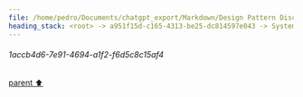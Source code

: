 ```yaml
---
file: /home/pedro/Documents/chatgpt_export/Markdown/Design Pattern Discussion.md
heading_stack: <root> -> a951f15d-c165-4313-be25-dc814597e043 -> System -> 03985b6c-29ae-41b6-92e5-e42d445643dd -> System -> aaa24614-b737-4538-9e3c-c9866b7ef27a -> User -> b7a138d2-d995-484d-a7ba-5203e4b28814 -> Assistant -> Creational Patterns -> Structural Patterns -> Behavioral Patterns -> Concurrency Patterns -> aaa2f43a-3d05-441d-80ca-0a9a313b65a8 -> User -> d289c4b5-36bb-4465-aa3f-5cd47e95991f -> Assistant -> Creational Patterns -> Structural Patterns -> Behavioral Patterns -> Concurrency Patterns -> aaa29dee-8fd3-4d44-a20c-c36f02d3a175 -> User -> 09014738-0c00-4dab-a4ae-d1872f0080b1 -> Assistant -> 5d3d8756-6bd1-4dcf-b2de-8b2ef066fb64 -> Tool -> efc8deff-98ac-41b7-ba8e-60b6548bd963 -> Assistant -> a49a5adc-934b-4dc5-b48d-15b504ff4288 -> Tool -> 9c24f48a-b39a-4a26-85fd-9f98c307ec9c -> Assistant -> b3e93598-998a-46b2-838b-c4ab2193d7c9 -> Tool -> 6ef768c1-e73a-433c-a87a-7e336396cb9d -> Assistant -> a8653526-0394-48ab-bfac-fe451bd392e5 -> Tool -> a5d4bfaf-6013-4dea-aca1-dda599f5b419 -> Assistant -> aaa2a109-704d-4350-94ce-637961734b17 -> User -> b84da606-881d-43ce-a0d1-7590163ed1ec -> Assistant -> 924c8ac1-8952-4233-a84d-bf96e6400722 -> Tool -> b55165b8-eb55-4a7f-9038-1695eaf336e4 -> Assistant -> 0d772ede-c89b-4859-827e-29705a8f8aee -> Tool -> 6c4f2129-7c1b-4123-850e-67f380613758 -> Assistant -> 7f9b6325-0762-4ed0-be57-f8805d074c8b -> Tool -> c18a3e91-58ab-464e-a34a-4918565ab3f8 -> Assistant -> 670ed0ef-91b2-43d4-abdf-9b54194fdf8e -> Tool -> 849fbbb3-a97c-41df-a5f7-95f59141ac59 -> Assistant -> 3cd26600-f018-49bc-87c9-84287e3d6320 -> Tool -> b7b13e21-473b-4af7-811c-6b5f86114848 -> Assistant -> aaa27da5-7f82-4e7c-87eb-6c44c4498cef -> User -> 3a23272b-cccd-4b90-b29f-675bda596df6 -> Assistant -> aaa2a770-19dd-4cf5-82cb-15d50c1708a3 -> User -> 6b195991-14c8-49cf-bd35-3919c74a76d2 -> Assistant -> aaa21f9c-8ad4-46b1-a39f-7d8f08e8f40a -> User -> d08b2a5e-66f1-48c4-a233-2ee3719c3c03 -> Assistant -> b2d8753a-cc4b-4f3d-bc56-f5d36a34bbf7 -> Tool -> 1accb4d6-7e91-4694-a1f2-f6d5c8c15af4
---
```

###### 1accb4d6-7e91-4694-a1f2-f6d5c8c15af4
[parent ⬆️](#b2d8753a-cc4b-4f3d-bc56-f5d36a34bbf7)
